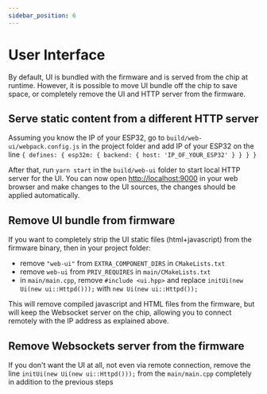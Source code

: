 ```yaml
---
sidebar_position: 6
---
```


# User Interface

By default, UI is bundled with the firmware and is served from the chip at runtime. However, it is possible to move UI bundle off the chip to save space, or completely remove the UI and HTTP server from the firmware.

## Serve static content from a different HTTP server

Assuming you know the IP of your ESP32, go to `build/web-ui/webpack.config.js` in the project folder and add IP of your ESP32 on the line
`{ defines: { esp32m: { backend: { host: 'IP_OF_YOUR_ESP32' } } } }`

After that, run `yarn start` in the `build/web-ui` folder to start local HTTP server for the UI.
You can now open [http://localhost:9000](http://localhost:9000) in your web browser and make changes to the UI sources, the changes should be applied automatically.

## Remove UI bundle from firmware

If you want to completely strip the UI static files (html+javascript) from the firmware binary, then in your project folder:

- remove `"web-ui"` from `EXTRA_COMPONENT_DIRS` in `CMakeLists.txt`
- remove `web-ui` from `PRIV_REQUIRES` in `main/CMakeLists.txt`
- in `main/main.cpp`, remove `#include <ui.hpp>` and replace `initUi(new Ui(new ui::Httpd()));` with `new Ui(new ui::Httpd());`

This will remove compiled javascript and HTML files from the firmware, but will keep the Websocket server on the chip, allowing you to connect remotely with the IP address as explained above.

## Remove Websockets server from the firmware

If you don't want the UI at all, not even via remote connection, remove the line `initUi(new Ui(new ui::Httpd()));` from the `main/main.cpp` completely in addition to the previous steps
